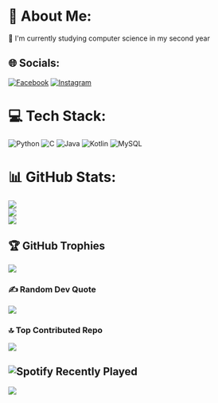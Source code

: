 # 💫 About Me:
🌱 I'm currently studying computer science in my second year


## 🌐 Socials:
[![Facebook](https://img.shields.io/badge/Facebook-%231877F2.svg?logo=Facebook&logoColor=white)](https://facebook.com/kyneneky) [![Instagram](https://img.shields.io/badge/Instagram-%23E4405F.svg?logo=Instagram&logoColor=white)](https://instagram.com/kyneneky) 

# 💻 Tech Stack:
![Python](https://img.shields.io/badge/python-3670A0?style=for-the-badge&logo=python&logoColor=ffdd54) ![C](https://img.shields.io/badge/c-%2300599C.svg?style=for-the-badge&logo=c&logoColor=white) ![Java](https://img.shields.io/badge/java-%23ED8B00.svg?style=for-the-badge&logo=openjdk&logoColor=white) ![Kotlin](https://img.shields.io/badge/kotlin-%237F52FF.svg?style=for-the-badge&logo=kotlin&logoColor=white) ![MySQL](https://img.shields.io/badge/mysql-4479A1.svg?style=for-the-badge&logo=mysql&logoColor=white)
# 📊 GitHub Stats:
![](https://github-readme-stats.vercel.app/api?username=kyne0328&theme=dark&hide_border=false&include_all_commits=true&count_private=true)<br/>
![](https://github-readme-streak-stats.herokuapp.com/?user=kyne0328&theme=dark&hide_border=false)<br/>
![](https://github-readme-stats.vercel.app/api/top-langs/?username=kyne0328&theme=dark&hide_border=false&include_all_commits=true&count_private=true&layout=compact)

## 🏆 GitHub Trophies
![](https://github-profile-trophy.vercel.app/?username=kyne0328&theme=radical&no-frame=false&no-bg=true&margin-w=4)

### ✍️ Random Dev Quote
![](https://quotes-github-readme.vercel.app/api?type=horizontal&theme=radical)

### 🔝 Top Contributed Repo
![](https://github-contributor-stats.vercel.app/api?username=kyne0328&limit=5&theme=dark&combine_all_yearly_contributions=true)

![Spotify Recently Played](https://spotify-recently-played-readme.vercel.app/api?user=317ul3zbtp5s3x4ivx5dcmjj7meu&unique={1})
---
[![](https://visitcount.itsvg.in/api?id=kyne0328&icon=0&color=0)](https://visitcount.itsvg.in)

